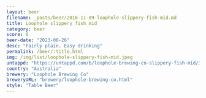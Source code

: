 ```yaml
---
layout: beer
filename: _posts/beer/2016-11-09-loophole-slippery-fish-mid.md
title: Loophole slippery fish mid
category: beer
score: 6
beer-date: "2023-08-26"
desc: "Fairly plain. Easy drinking"
permalink: /beer/:title.html
img: /img/list/loophole-slippery-fish-mid.jpeg
untappd: "https://untappd.com/b/loophole-brewing-co-slippery-fish-mid/3403949"
country: "Australia"
brewery: "Loophole Brewing Co"
breweryURL: "brewery/loophole-brewing-co.html"
style: "Table Beer"
---
```

